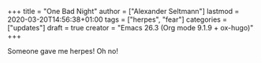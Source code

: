 +++
title = "One Bad Night"
author = ["Alexander Seltmann"]
lastmod = 2020-03-20T14:56:38+01:00
tags = ["herpes", "fear"]
categories = ["updates"]
draft = true
creator = "Emacs 26.3 (Org mode 9.1.9 + ox-hugo)"
+++

Someone gave me herpes! Oh no!
